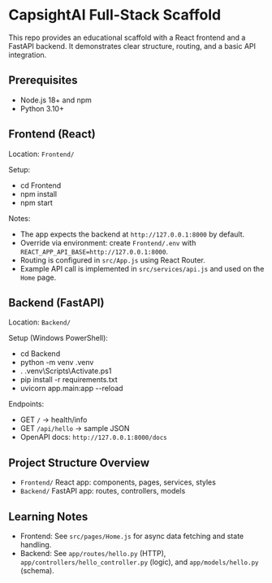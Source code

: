 # CapsightAI Full-Stack Scaffold

This repo provides an educational scaffold with a React frontend and a FastAPI backend. It demonstrates clear structure, routing, and a basic API integration.

## Prerequisites
- Node.js 18+ and npm
- Python 3.10+

## Frontend (React)
Location: `Frontend/`

Setup:
- cd Frontend
- npm install
- npm start

Notes:
- The app expects the backend at `http://127.0.0.1:8000` by default.
- Override via environment: create `Frontend/.env` with `REACT_APP_API_BASE=http://127.0.0.1:8000`.
- Routing is configured in `src/App.js` using React Router.
- Example API call is implemented in `src/services/api.js` and used on the `Home` page.

## Backend (FastAPI)
Location: `Backend/`

Setup (Windows PowerShell):
- cd Backend
- python -m venv .venv
- . .venv\Scripts\Activate.ps1
- pip install -r requirements.txt
- uvicorn app.main:app --reload

Endpoints:
- GET `/` -> health/info
- GET `/api/hello` -> sample JSON
- OpenAPI docs: `http://127.0.0.1:8000/docs`

## Project Structure Overview
- `Frontend/` React app: components, pages, services, styles
- `Backend/` FastAPI app: routes, controllers, models

## Learning Notes
- Frontend: See `src/pages/Home.js` for async data fetching and state handling.
- Backend: See `app/routes/hello.py` (HTTP), `app/controllers/hello_controller.py` (logic), and `app/models/hello.py` (schema).

